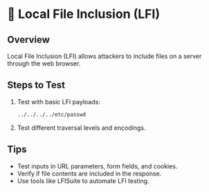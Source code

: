 # 📂 Local File Inclusion (LFI)

## Overview
Local File Inclusion (LFI) allows attackers to include files on a server through the web browser.

## Steps to Test
1. Test with basic LFI payloads:
    ```bash
    ../../../../etc/passwd
    ```
2. Test different traversal levels and encodings.

## Tips
- Test inputs in URL parameters, form fields, and cookies.
- Verify if file contents are included in the response.
- Use tools like LFISuite to automate LFI testing.
